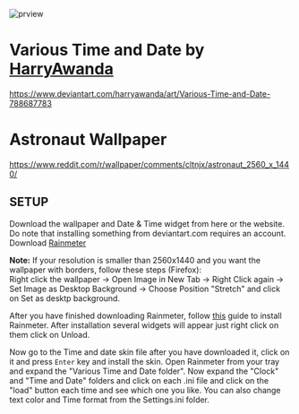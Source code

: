 
![prview](https://user-images.githubusercontent.com/89246695/130922026-b13188eb-5ba4-4927-b5bf-8c223e78fc89.PNG)

# Various Time and Date by [HarryAwanda](https://www.deviantart.com/harryawanda)
https://www.deviantart.com/harryawanda/art/Various-Time-and-Date-788687783

# Astronaut Wallpaper
https://www.reddit.com/r/wallpaper/comments/cltnjx/astronaut_2560_x_1440/

## SETUP
Download the wallpaper and Date & Time widget from here or the website. Do note that installing something from deviantart.com requires an account.\
Download [Rainmeter](https://www.rainmeter.net/)

**Note:** If your resolution is smaller than 2560x1440 and you want the wallpaper with borders, follow these steps (Firefox):\
Right click the wallpaper -> Open Image in New Tab -> Right Click again -> Set Image as Desktop Background -> Choose Position "Stretch" and click on Set as desktp background.

After you have finished downloading Rainmeter, follow [this](https://docs.rainmeter.net/manual/installing-rainmeter/) guide to install Rainmeter. After installation several widgets will appear just right click on them click on Unload.

Now go to the Time and date skin file after you have downloaded it, click on it and press `Enter` key and install the skin. Open Rainmeter from your tray and expand the "Various Time and Date folder". Now expand the "Clock" and "Time and Date" folders and click on each .ini file and click on the "load" button each time and see which one you like. You can also change text color and Time format from the Settings.ini folder.



